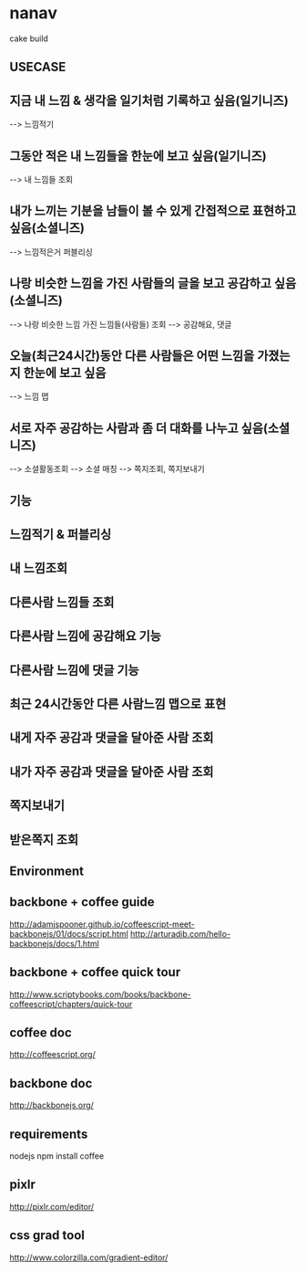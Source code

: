 nanav
=====

  cake build

USECASE
-------

## 지금 내 느낌 & 생각을 일기처럼 기록하고 싶음(일기니즈)
--> 느낌적기

## 그동안 적은 내 느낌들을 한눈에 보고 싶음(일기니즈)
--> 내 느낌들 조회

## 내가 느끼는 기분을 남들이 볼 수 있게 간접적으로 표현하고 싶음(소셜니즈)
--> 느낌적은거 퍼블리싱

## 나랑 비슷한 느낌을 가진 사람들의 글을 보고 공감하고 싶음(소셜니즈)
--> 나랑 비슷한 느낌 가진 느낌들(사람들) 조회
--> 공감해요, 댓글

## 오늘(최근24시간)동안 다른 사람들은 어떤 느낌을 가졌는지 한눈에 보고 싶음
--> 느낌 맵

## 서로 자주 공감하는 사람과 좀 더 대화를 나누고 싶음(소셜니즈)
--> 소셜활동조회 --> 소셜 매칭
--> 쪽지조회, 쪽지보내기


기능
-----

## 느낌적기 & 퍼블리싱
## 내 느낌조회
## 다른사람 느낌들 조회
## 다른사람 느낌에 공감해요 기능
## 다른사람 느낌에 댓글 기능
## 최근 24시간동안 다른 사람느낌 맵으로 표현
## 내게 자주 공감과 댓글을 달아준 사람 조회
## 내가 자주 공감과 댓글을 달아준 사람 조회
## 쪽지보내기
## 받은쪽지 조회


Environment
-----------

## backbone + coffee guide
http://adamjspooner.github.io/coffeescript-meet-backbonejs/01/docs/script.html
http://arturadib.com/hello-backbonejs/docs/1.html

## backbone + coffee quick tour
http://www.scriptybooks.com/books/backbone-coffeescript/chapters/quick-tour

## coffee doc
http://coffeescript.org/

## backbone doc
http://backbonejs.org/

## requirements
nodejs
npm install coffee

## pixlr
http://pixlr.com/editor/

## css grad tool
http://www.colorzilla.com/gradient-editor/
